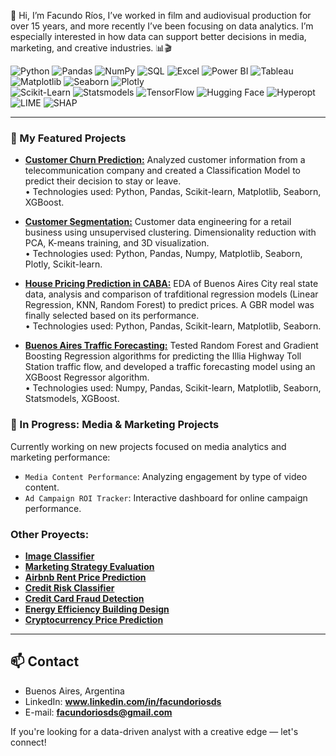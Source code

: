👋 Hi, I’m Facundo Ríos, I’ve worked in film and audiovisual production for over 15 years, and more recently I’ve been focusing on data analytics.
I’m especially interested in how data can support better decisions in media, marketing, and creative industries. 📊🎬

![Python](https://img.shields.io/badge/Python-3776AB?style=flat&logo=python&logoColor=white)
![Pandas](https://img.shields.io/badge/Pandas-150458?style=flat&logo=pandas&logoColor=white)
![NumPy](https://img.shields.io/badge/NumPy-013243?style=flat&logo=numpy&logoColor=white)
![SQL](https://img.shields.io/badge/SQL-4479A1?style=flat&logo=postgresql&logoColor=white)
![Excel](https://img.shields.io/badge/Excel-217346?style=flat&logo=microsoft-excel&logoColor=white)
![Power BI](https://img.shields.io/badge/Power%20BI-F2C811?style=flat&logo=powerbi&logoColor=black)
![Tableau](https://img.shields.io/badge/Tableau-E97627?style=flat&logo=tableau&logoColor=white)
![Matplotlib](https://img.shields.io/badge/Matplotlib-11557C?style=flat)
![Seaborn](https://img.shields.io/badge/Seaborn-0C2233?style=flat)
![Plotly](https://img.shields.io/badge/Plotly-3F4F75?style=flat)  
![Scikit-Learn](https://img.shields.io/badge/Scikit--Learn-F7931E?style=flat&logo=scikit-learn&logoColor=white)
![Statsmodels](https://img.shields.io/badge/Statsmodels-336699?style=flat)
![TensorFlow](https://img.shields.io/badge/TensorFlow-FF6F00?style=flat&logo=tensorflow&logoColor=white)
![Hugging Face](https://img.shields.io/badge/HuggingFace-FCC72C?style=flat&logo=huggingface&logoColor=black)
![Hyperopt](https://img.shields.io/badge/Hyperopt-303030?style=flat)
![LIME](https://img.shields.io/badge/LIME-0ABF53?style=flat)
![SHAP](https://img.shields.io/badge/SHAP-FF7043?style=flat)


---

### 🚀 My Featured Projects
* **[Customer Churn Prediction:](github.com/facundoriosds/Project-6-Customer-Churn-Prediction)**
Analyzed customer information from a telecommunication company and created a Classification Model to predict their decision to stay or leave.  
   • Technologies used: Python, Pandas, Scikit-learn, Matplotlib, Seaborn, XGBoost.      
       
* **[Customer Segmentation:](github.com/facundoriosds/Project-12-Store-Customer-Segmentation)**
Customer data engineering for a retail business using unsupervised clustering. Dimensionality reduction with PCA, K-means training, and 3D visualization.  
   • Technologies used: Python, Pandas, Numpy, Matplotlib, Seaborn, Plotly, Scikit-learn. 

* **[House Pricing Prediction in CABA:](github.com/facundoriosds/Project-1-Buenos-Aires-House-Pricing-Prediction)**
EDA of Buenos Aires City real state data, analysis and comparison of trafditional regression models (Linear Regression, KNN, Random Forest) to predict prices. A GBR model was finally selected based on its performance.  
   • Technologies used: Python, Pandas, Scikit-learn, Matplotlib, Seaborn. 

* **[Buenos Aires Traffic Forecasting:](github.com/facundoriosds/Project-2-Buenos-Aires-Traffic-Forecasting)**
Tested Random Forest and Gradient Boosting Regression algorithms for predicting the Illia Highway Toll Station traffic flow, and developed a traffic forecasting model using an XGBoost Regressor algorithm.  
   • Technologies used: Numpy, Pandas, Scikit-learn, Matplotlib, Seaborn, Statsmodels, XGBoost.


### 🔧 In Progress: Media & Marketing Projects

Currently working on new projects focused on media analytics and marketing performance:
- `Media Content Performance`: Analyzing engagement by type of video content.
- `Ad Campaign ROI Tracker`: Interactive dashboard for online campaign performance.

### Other Proyects: 
* **[Image Classifier](github.com/facundoriosds/Project-7-Image-Classifier)**
* **[Marketing Strategy Evaluation]()**
* **[Airbnb Rent Price Prediction](github.com/facundoriosds/Project-9-Airbnb-Rent-Price-Prediction)**
* **[Credit Risk Classifier](github.com/facundoriosds/Project-8-Credit-Risk-Classifier)**
* **[Credit Card Fraud Detection](github.com/facundoriosds/Project-3-Credit-Card-Fraud-Detection)**
* **[Energy Efficiency Building Design](https://github.com/facundoriosds/Project-5-Energy-Efficiency-Building-Design)**
* **[Cryptocurrency Price Prediction](https://github.com/facundoriosds/Project-4-Cryptocurrency-Price-Prediction)**

---

## 📫 Contact

* Buenos Aires, Argentina  
* LinkedIn: **www.linkedin.com/in/facundoriosds**  
* E-mail: **facundoriosds@gmail.com**

If you're looking for a data-driven analyst with a creative edge — let's connect!
